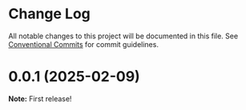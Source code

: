 # Change Log

All notable changes to this project will be documented in this file.
See [Conventional Commits](https://conventionalcommits.org) for commit guidelines.

# 0.0.1 (2025-02-09)

**Note:** First release!
